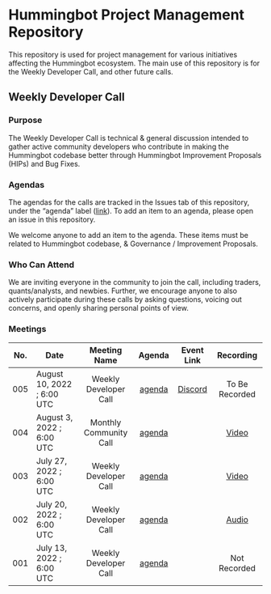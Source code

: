 # Hummingbot Project Management Repository

This repository is used for project management for various initiatives affecting the Hummingbot ecosystem. The main use of this repository is for the Weekly Developer Call, and other future calls.

## Weekly Developer Call

### Purpose

The Weekly Developer Call is technical & general discussion intended to gather active community developers who contribute in making the Hummingbot codebase better through Hummingbot Improvement Proposals (HIPs) and Bug Fixes. 

### **Agendas**

The agendas for the calls are tracked in the Issues tab of this repository, under the “agenda” label ([link](https://github.com/hummingbot/pm/issues?q=is%3Aissue+is%3Aagenda)). To add an item to an agenda, please open an issue in this repository.

We welcome anyone to add an item to the agenda. These items must be  related to Hummingbot codebase, & Governance / Improvement Proposals.

### Who Can Attend

We are inviting everyone in the community to join the call, including traders, quants/analysts, and newbies. Further, we encourage anyone to also actively participate during these calls by asking questions, voicing out concerns, and openly sharing personal points of view.

### Meetings

| No. | Date                       |      Meeting Name      |                        Agenda                       |                                  Event Link                                  |                                    Recording                                    |
|-----|----------------------------|:----------------------:|:---------------------------------------------------:|:----------------------------------------------------------------------------:|:-------------------------------------------------------------------------------:|
| 005 | August 10, 2022 ; 6:00 UTC | Weekly Developer Call  | [agenda](https://github.com/hummingbot/pm/issues/5) | [Discord](https://discord.com/events/530578568154054663/1005037154835103744) |                                  To Be Recorded                                 |
| 004 | August 3, 2022 ; 6:00 UTC  | Monthly Community Call | [agenda](https://github.com/hummingbot/pm/issues/4) |                                                                              | [Video](https://www.youtube.com/watch?v=tCG6QvDqvMM)                            |
| 003 | July 27, 2022 ; 6:00 UTC   | Weekly Developer Call  | [agenda](https://github.com/hummingbot/pm/issues/3) |                                                                              |               [Video](https://www.youtube.com/watch?v=HmvzS4ugfgU)              |
| 002 | July 20, 2022 ; 6:00 UTC   | Weekly Developer Call  | [agenda](https://github.com/hummingbot/pm/issues/2) |                                                                              | [Audio](https://drive.google.com/file/d/1BijPhEh2jFfgWzWixoVFAZgycogX5Hfb/view) |
| 001 | July 13, 2022 ; 6:00 UTC   | Weekly Developer Call  | [agenda](https://github.com/hummingbot/pm/issues/1) |                                                                              |                                   Not Recorded                                  |
